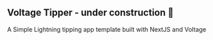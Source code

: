 ## Voltage Tipper - under construction 🚧
A Simple Lightning tipping app template built with NextJS and Voltage